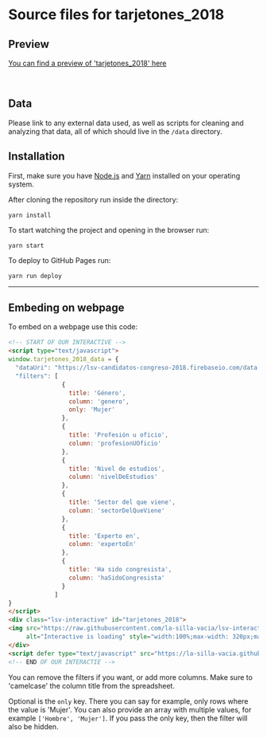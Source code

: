 Source files for tarjetones_2018
=====

## Preview

[You can find a preview of 'tarjetones_2018' here](https://la-silla-vacia.github.io/tarjetones_2018)

![](https://raw.githubusercontent.com/la-silla-vacia/tarjetones_2018/master/screenshot.png)

## Data
Please link to any external data used, as well as scripts for cleaning and analyzing that data, all of which should live in the `/data` directory.

## Installation
First, make sure you have [Node.js](https://nodejs.org/) and [Yarn](https://yarnpkg.com/en/) installed on your operating system.

After cloning the repository run inside the directory:
```
yarn install
```

To start watching the project and opening in the browser run:
```
yarn start
```

To deploy to GitHub Pages run:
```
yarn run deploy
```

---

## Embeding on webpage
To embed on a webpage use this code:
```html
<!-- START OF OUR INTERACTIVE -->
<script type="text/javascript">
window.tarjetones_2018_data = {
  "dataUri": "https://lsv-candidatos-congreso-2018.firebaseio.com/data.json",
  "filters": [
               {
                 title: 'Género',
                 column: 'genero',
                 only: 'Mujer'
               },
               {
                 title: 'Profesión u oficio',
                 column: 'profesionUOficio'
               },
               {
                 title: 'Nivel de estudios',
                 column: 'nivelDeEstudios'
               },
               {
                 title: 'Sector del que viene',
                 column: 'sectorDelQueViene'
               },
               {
                 title: 'Experto en',
                 column: 'expertoEn'
               },
               {
                 title: 'Ha sido congresista',
                 column: 'haSidoCongresista'
               }
             ]
}
</script>
<div class="lsv-interactive" id="tarjetones_2018">
<img src="https://raw.githubusercontent.com/la-silla-vacia/lsv-interactive/master/misc/lsvi-loading.gif"
     alt="Interactive is loading" style="width:100%;max-width: 320px;margin: 4em auto;display: block;">
</div>
<script defer type="text/javascript" src="https://la-silla-vacia.github.io/tarjetones_2018/script.js"></script>
<!-- END OF OUR INTERACTIE -->
```

You can remove the filters if you want, or add more columns. Make sure to 'camelcase' the column title from the spreadsheet. 

Optional is the `only` key. There you can say for example, only rows where the value is 'Mujer'. You can also provide an array with multiple values, for example `['Hombre', 'Mujer']`. 
If you pass the only key, then the filter will also be hidden.